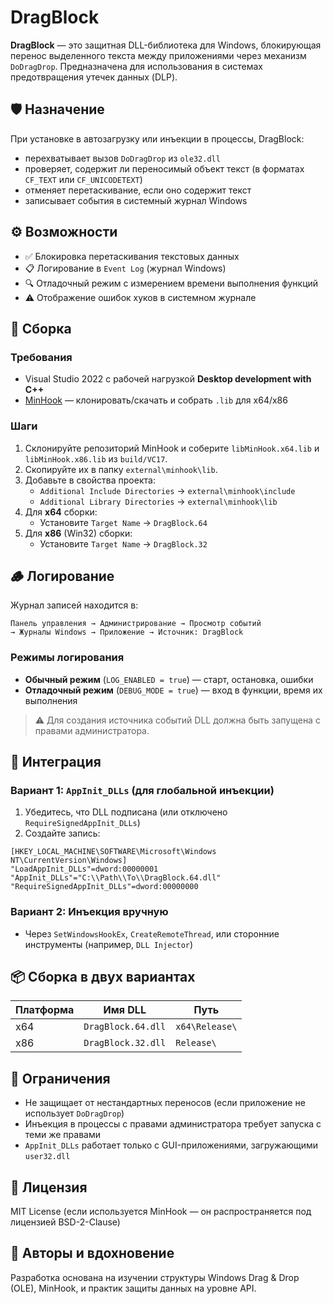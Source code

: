 # DragBlock

**DragBlock** — это защитная DLL-библиотека для Windows, блокирующая перенос выделенного текста между приложениями через механизм `DoDragDrop`. Предназначена для использования в системах предотвращения утечек данных (DLP).

## 🛡 Назначение

При установке в автозагрузку или инъекции в процессы, DragBlock:

- перехватывает вызов `DoDragDrop` из `ole32.dll`
- проверяет, содержит ли переносимый объект текст (в форматах `CF_TEXT` или `CF_UNICODETEXT`)
- отменяет перетаскивание, если оно содержит текст
- записывает события в системный журнал Windows

## ⚙️ Возможности

- ✅ Блокировка перетаскивания текстовых данных
- 📋 Логирование в `Event Log` (журнал Windows)
- 🔍 Отладочный режим с измерением времени выполнения функций
- ⚠️ Отображение ошибок хуков в системном журнале

## 🔧 Сборка

### Требования

- Visual Studio 2022 с рабочей нагрузкой **Desktop development with C++**
- [MinHook](https://github.com/TsudaKageyu/minhook) — клонировать/скачать и собрать `.lib` для x64/x86

### Шаги

1. Склонируйте репозиторий MinHook и соберите `libMinHook.x64.lib` и `libMinHook.x86.lib` из `build/VC17`.
2. Скопируйте их в папку `external\minhook\lib`.
3. Добавьте в свойства проекта:
   - `Additional Include Directories` → `external\minhook\include`
   - `Additional Library Directories` → `external\minhook\lib`
4. Для **x64** сборки:
   - Установите `Target Name` → `DragBlock.64`
5. Для **x86** (Win32) сборки:
   - Установите `Target Name` → `DragBlock.32`

## 🪵 Логирование

Журнал записей находится в:

```
Панель управления → Администрирование → Просмотр событий
→ Журналы Windows → Приложение → Источник: DragBlock
```

### Режимы логирования

- **Обычный режим** (`LOG_ENABLED = true`) — старт, остановка, ошибки
- **Отладочный режим** (`DEBUG_MODE = true`) — вход в функции, время их выполнения

> ⚠️ Для создания источника событий DLL должна быть запущена с правами администратора.

## 🚀 Интеграция

### Вариант 1: `AppInit_DLLs` (для глобальной инъекции)

1. Убедитесь, что DLL подписана (или отключено `RequireSignedAppInit_DLLs`)
2. Создайте запись:

```reg
[HKEY_LOCAL_MACHINE\SOFTWARE\Microsoft\Windows NT\CurrentVersion\Windows]
"LoadAppInit_DLLs"=dword:00000001
"AppInit_DLLs"="C:\\Path\\To\\DragBlock.64.dll"
"RequireSignedAppInit_DLLs"=dword:00000000
```

### Вариант 2: Инъекция вручную

- Через `SetWindowsHookEx`, `CreateRemoteThread`, или сторонние инструменты (например, `DLL Injector`)

## 📦 Сборка в двух вариантах

| Платформа | Имя DLL             | Путь             |
|-----------|---------------------|------------------|
| x64       | `DragBlock.64.dll` | `x64\Release\` |
| x86       | `DragBlock.32.dll` | `Release\`      |

## 🛑 Ограничения

- Не защищает от нестандартных переносов (если приложение не использует `DoDragDrop`)
- Инъекция в процессы с правами администратора требует запуска с теми же правами
- `AppInit_DLLs` работает только с GUI-приложениями, загружающими `user32.dll`

## 📄 Лицензия

MIT License (если используется MinHook — он распространяется под лицензией BSD-2-Clause)

## 🧠 Авторы и вдохновение

Разработка основана на изучении структуры Windows Drag & Drop (OLE), MinHook, и практик защиты данных на уровне API.
